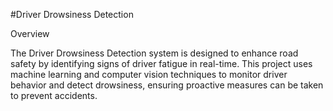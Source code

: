 #Driver Drowsiness Detection

Overview

The Driver Drowsiness Detection system is designed to enhance road safety by identifying signs of driver fatigue in real-time. This project uses machine learning and computer vision techniques to monitor driver behavior and detect drowsiness, ensuring proactive measures can be taken to prevent accidents.

